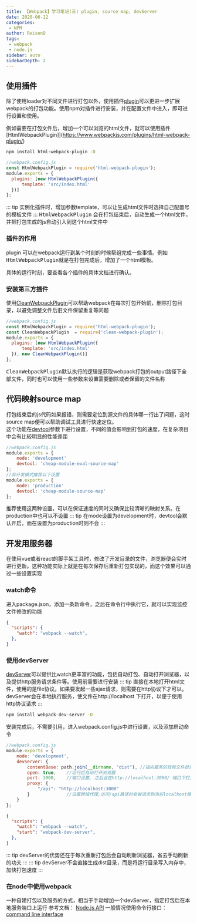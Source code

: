 ```yaml
---
title: 【Webpack】学习笔记(三) plugin, source map, devServer
date: 2020-06-12
categories:
 - NPM
author: ReisenD
tags:
 - webpack
 - node.js
sidebar: auto
sidebarDepth: 2
---
```


## 使用插件
除了使用loader对不同文件进行打包以外，使用插件[plugin](https://www.webpackjs.com/concepts/#%E6%8F%92%E4%BB%B6-plugins-)可以更进一步扩展webpack的打包功能。使用npm对插件进行安装，并在配置文件中进入，即可进行设置和使用。

例如需要在打包文件后，增加一个可以浏览的html文件，就可以使用插件[HtmlWebpackPlugin]](https://www.webpackjs.com/plugins/html-webpack-plugin/)
```sh
npm install html-webpack-plugin -D
```
```js
//webpack.config.js
const HtmlWebpackPlugin = require('html-webpack-plugin');
module.exports = {
  plugins: [new HtmlWebpackPlugin({
      template: 'src/index.html'
  })]
};
```
::: tip
实例化插件时，增加参数template，可以让生成html文件时选择自己配置号的模板文件
:::
<kbd>HtmlWebpackPlugin</kbd> 会在打包结束后，自动生成一个html文件，并把打包生成的js自动引入到这个html文件中


### 插件的作用
plugin 可以在webpack运行到某个时刻的时候帮组完成一些事情。例如<kbd>HtmlWebpackPlugin</kbd>就是在打包完成后，增加了一个html模板。

具体的运行时刻，要查看各个插件的具体文档进行确认。


### 安装第三方插件

使用[CleanWebpackPlugin](https://www.npmjs.com/package/clean-webpack-plugin)可以帮助webpack在每次打包开始前，删除打包目录，以避免调整文件后旧文件保留重复等问题

```js
//webpack.config.js
const HtmlWebpackPlugin = require('html-webpack-plugin');
const CleanWebpackPlugin  = require('clean-webpack-plugin');
module.exports = {
  plugins: [new HtmlWebpackPlugin({
      template: 'src/index.html'
  }), new CleanWebpackPlugin()]
};
```
<kbd>CleanWebpackPlugin</kbd>默认执行的逻辑是获取webpack打包的output路径下全部文件，同时也可以使用一些参数来设置需要删除或者保留的文件名称

## 代码映射source map
打包结束后的js代码如果报错，则需要定位到源文件的具体哪一行出了问题，这时source map便可以帮助调试工具进行快速定位。  
这个功能在[devtool](https://www.webpackjs.com/configuration/devtool/)参数下进行设置，不同的值会影响到打包的速度，在复杂项目中会有比较明显的性能差距
```js
//webpack.config.js
module.exports = {
    mode: 'development'
    devtool: 'cheap-module-eval-source-map'
};
//非开发模式推荐以下设置
module.exports = {
    mode: 'production'
    devtool: 'cheap-module-source-map'
};
```
推荐使用这两种设置，可以在保证速度的同时又确保比较清晰的映射关系。在production中也可以不设置
::: tip
在mode设置为development时，devtool会默认开启，而在设置为production时则不会
:::

## 开发用服务器
在使用vue或者react的脚手架工具时，修改了开发目录的文件，浏览器便会实时进行更新。这种功能实际上就是在每次保存后重新打包实现的，而这个效果可以通过一些设置实现

### watch命令
进入package.json，添加一条新命令，之后在命令行中执行它，就可以实现监控文件修改的功能
```json {3}
{
  "scripts": {
    "watch": "webpack --watch",
  },
}
```

### 使用devServer
[devServer](https://www.webpackjs.com/configuration/dev-server/)可以提供比watch更丰富的功能，包括自动打包、自动打开浏览器，以及提供http服务请求条件等。使用前需要进行安装
::: tip
直接在本地打开html文件，使用的是file协议。如果要发起一些ajax请求，则需要在http协议下才可以。devServer会在本地执行服务，使文件在http://localhost 下打开，以便于使用http协议请求
:::
```sh
npm install webpack-dev-server -D
```
安装完成后，不需要引用，进入webpack.config.js中进行设置，以及添加启动命令
```js
//webpack.config.js
module.exports = {
    mode: 'development',
    devServer: {
        contentBase: path.join(__dirname, "dist"), //指向服务的目标文件目录
        open: true,    //运行后自动打开浏览器
        port: 3000,    //端口设置, 之后会在http://localhost:3000/ 端口下打开, 否则默认端口为8080
        proxy: {
            "/api": "http://localhost:3000"
        }              //设置跨域代理,访问/api路径时会被请求到当前localhost路径下
    }
};
```
```json {4}
{
  "scripts": {
    "watch": "webpack --watch",
    "start": "webpack-dev-server",
  },
}
```
::: tip
devServer的优势还在于每次重新打包后会自动刷新浏览器，省去手动刷新的功夫
:::
::: tip
devServer不会直接生成dist目录，而是将运行目录写入内存中，加快打包速度
:::
### 在node中使用webpack
一种自建打包以及服务的方式，相当于手动增加一个devServer，指定打包后在本地服务端口上运行
参考文档：
[Node.js API](https://www.webpackjs.com/api/node/)
一般情况使用命令行接口：
[command line interface](https://www.webpackjs.com/api/cli/)